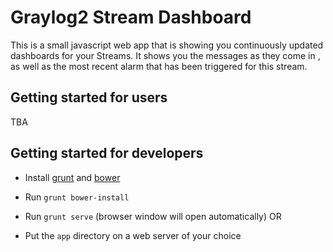 # Graylog2 Stream Dashboard

This is a small javascript web app that is showing you continuously updated dashboards for your Streams. It shows you the messages as they come in , as well as the most recent alarm that has been triggered for this stream.

Getting started for users
-------------------------

TBA

Getting started for developers
------------------------------

* Install [grunt](http://gruntjs.com) and [bower](http://bower.io)
* Run `grunt bower-install`

* Run `grunt serve` (browser window will open automatically)
OR
* Put the `app` directory on a web server of your choice
